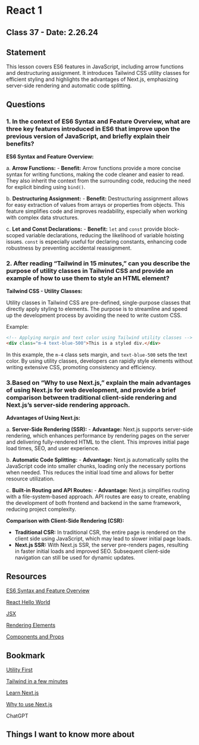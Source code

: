 # React 1

## Class 37 - Date: 2.26.24

## Statement

This lesson covers ES6 features in JavaScript, including arrow functions and destructuring assignment. It introduces Tailwind CSS utility classes for efficient styling and highlights the advantages of Next.js, emphasizing server-side rendering and automatic code splitting.

## Questions

### 1. In the context of ES6 Syntax and Feature Overview, what are three key features introduced in ES6 that improve upon the previous version of JavaScript, and briefly explain their benefits?

 **ES6 Syntax and Feature Overview:**

   a. **Arrow Functions:**
      - **Benefit:** Arrow functions provide a more concise syntax for writing functions, making the code cleaner and easier to read. They also inherit the context from the surrounding code, reducing the need for explicit binding using `bind()`.

   b. **Destructuring Assignment:**
      - **Benefit:** Destructuring assignment allows for easy extraction of values from arrays or properties from objects. This feature simplifies code and improves readability, especially when working with complex data structures.

   c. **Let and Const Declarations:**
      - **Benefit:** `let` and `const` provide block-scoped variable declarations, reducing the likelihood of variable hoisting issues. `const` is especially useful for declaring constants, enhancing code robustness by preventing accidental reassignment.

### 2. After reading “Tailwind in 15 minutes,” can you describe the purpose of utility classes in Tailwind CSS and provide an example of how to use them to style an HTML element?

**Tailwind CSS - Utility Classes:**

   Utility classes in Tailwind CSS are pre-defined, single-purpose classes that directly apply styling to elements. The purpose is to streamline and speed up the development process by avoiding the need to write custom CSS.

   Example:
   ```html
   <!-- Applying margin and text color using Tailwind utility classes -->
   <div class="m-4 text-blue-500">This is a styled div.</div>
   ```

   In this example, the `m-4` class sets margin, and `text-blue-500` sets the text color. By using utility classes, developers can rapidly style elements without writing extensive CSS, promoting consistency and efficiency.

### 3.Based on “Why to use Next.js,” explain the main advantages of using Next.js for web development, and provide a brief comparison between traditional client-side rendering and Next.js’s server-side rendering approach.

**Advantages of Using Next.js:**

   a. **Server-Side Rendering (SSR):**
      - **Advantage:** Next.js supports server-side rendering, which enhances performance by rendering pages on the server and delivering fully-rendered HTML to the client. This improves initial page load times, SEO, and user experience.

   b. **Automatic Code Splitting:**
      - **Advantage:** Next.js automatically splits the JavaScript code into smaller chunks, loading only the necessary portions when needed. This reduces the initial load time and allows for better resource utilization.

   c. **Built-in Routing and API Routes:**
      - **Advantage:** Next.js simplifies routing with a file-system-based approach. API routes are easy to create, enabling the development of both frontend and backend in the same framework, reducing project complexity.

   **Comparison with Client-Side Rendering (CSR):**
   - **Traditional CSR:** In traditional CSR, the entire page is rendered on the client side using JavaScript, which may lead to slower initial page loads.
   - **Next.js SSR:** With Next.js SSR, the server pre-renders pages, resulting in faster initial loads and improved SEO. Subsequent client-side navigation can still be used for dynamic updates.

## Resources

[ES6 Syntax and Feature Overview](https://www.taniarascia.com/es6-syntax-and-feature-overview/)

[React Hello World](https://reactjs.org/docs/hello-world.html)

[JSX](https://reactjs.org/docs/introducing-jsx.html)

[Rendering Elements](https://reactjs.org/docs/rendering-elements.html)

[Components and Props](https://reactjs.org/docs/components-and-props.html)

## Bookmark

[Utility First](https://tailwindcss.com/docs/utility-first)

[Tailwind in a few minutes](https://www.youtube.com/watch?v=pB1oed_10IA)

[Learn Next.js](https://nextjs.org/learn/basics/create-nextjs-app)

[Why to use Next.js](https://www.youtube.com/watch?v=rtgbaKBhdkk)

ChatGPT

## Things I want to know more about


